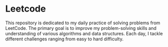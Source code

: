 # Leetcode
This repository is dedicated to my daily practice of solving problems from LeetCode. The primary goal is to improve my problem-solving skills and understanding of various algorithms and data structures. Each day, I tackle different challenges ranging from easy to hard difficulty.
